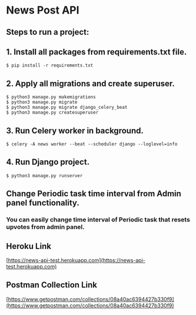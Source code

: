# News Post API

## Steps to run a project:
## 1. Install all packages from requirements.txt file.

```
$ pip install -r requirements.txt
```

## 2. Apply all migrations and create superuser.

```
$ python3 manage.py makemigrations
$ python3 manage.py migrate
$ python3 manage.py migrate django_celery_beat
$ python3 manage.py createsuperuser
```

## 3. Run Celery worker in background.

```
$ celery -A news worker --beat --scheduler django --loglevel=info
```

## 4. Run Django project.

```
$ python3 manage.py runserver
```

## Change Periodic task time interval from Admin panel functionality.
### You can easily change time interval of Periodic task that resets upvotes from admin panel.

## Heroku Link
 [https://news-api-test.herokuapp.com](https://news-api-test.herokuapp.com)

## Postman Collection Link
[https://www.getpostman.com/collections/08a40ac6394427b330f9](https://www.getpostman.com/collections/08a40ac6394427b330f9)